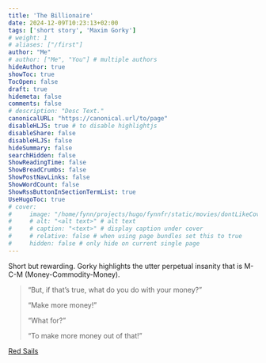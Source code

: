 ```yaml
---
title: 'The Billionaire'
date: 2024-12-09T10:23:13+02:00
tags: ['short story', 'Maxim Gorky']
# weight: 1
# aliases: ["/first"]
author: "Me"
# author: ["Me", "You"] # multiple authors
hideAuthor: true
showToc: true
TocOpen: false
draft: true
hidemeta: false
comments: false
# description: "Desc Text."
canonicalURL: "https://canonical.url/to/page"
disableHLJS: true # to disable highlightjs
disableShare: false
disableHLJS: false
hideSummary: false
searchHidden: false
ShowReadingTime: false
ShowBreadCrumbs: false
ShowPostNavLinks: false
ShowWordCount: false
ShowRssButtonInSectionTermList: true
UseHugoToc: true
# cover:
#     image: "/home/fynn/projects/hugo/fynnfr/static/movies/dontLikeCover.png" # image path/url
#     # alt: "<alt text>" # alt text
#     # caption: "<text>" # display caption under cover
#     # relative: false # when using page bundles set this to true
#     hidden: false # only hide on current single page
---
```

Short but rewarding. Gorky highlights the utter perpetual insanity that is M-C-M (Money-Commodity-Money).

> “But, if that’s true, what do you do with your money?”
>
> “Make more money!”
>
> “What for?”
> 
> “To make more money out of that!”

[Red Sails](https://redsails.org/the-billionaire/)
